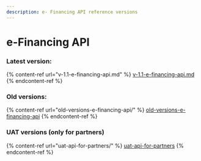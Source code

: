 ```yaml
---
description: e- Financing API reference versions
---
```


# e-Financing API

### Latest version:

{% content-ref url="v-1.1-e-financing-api.md" %}
[v-1.1-e-financing-api.md](v-1.1-e-financing-api.md)
{% endcontent-ref %}

### Old versions:

{% content-ref url="old-versions-e-financing-api/" %}
[old-versions-e-financing-api](old-versions-e-financing-api/)
{% endcontent-ref %}

### UAT versions (only for partners)

{% content-ref url="uat-api-for-partners/" %}
[uat-api-for-partners](uat-api-for-partners/)
{% endcontent-ref %}
